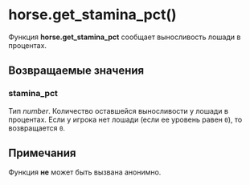# horse.get_stamina_pct()
Функция **horse.get_stamina_pct** сообщает выносливость лошади в процентах.

## Возвращаемые значения
### stamina_pct
Тип *number*. Количество оставшейся выносливости у лошади в процентах. Если у игрока нет лошади (если ее уровень равен `0`), то возвращается `0`.

## Примечания
Функция **не** может быть вызвана анонимно.